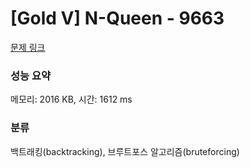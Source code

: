 # [Gold V] N-Queen - 9663 

[문제 링크](https://www.acmicpc.net/problem/9663) 

### 성능 요약

메모리: 2016 KB, 시간: 1612 ms

### 분류

백트래킹(backtracking), 브루트포스 알고리즘(bruteforcing)

